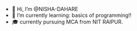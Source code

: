 - 👋 Hi, I’m @NISHA-DAHARE
- 🌱 I’m currently learning: basics of programming!!
- 🎓 currently pursuing MCA from NIT RAIPUR. 

<!---
NISHA-DAHARE/NISHA-DAHARE is a ✨ special ✨ repository because its `README.md` (this file) appears on your GitHub profile.
You can click the Preview link to take a look at your changes.
--->
